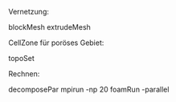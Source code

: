 Vernetzung:

blockMesh
extrudeMesh

CellZone für poröses Gebiet:

topoSet

Rechnen:

decomposePar
mpirun -np 20 foamRun -parallel
